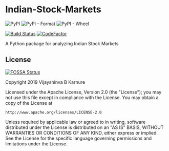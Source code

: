 # Indian-Stock-Markets
![PyPI](https://img.shields.io/pypi/v/indian-stock-markets) ![PyPI - Format](https://img.shields.io/pypi/format/indian-stock-markets) ![PyPI - Wheel](https://img.shields.io/pypi/wheel/indian-stock-markets)

[![Build Status](https://travis-ci.org/vijayshinva/Indian-Stock-Markets.svg?branch=master)](https://travis-ci.org/vijayshinva/Indian-Stock-Markets) [![CodeFactor](https://www.codefactor.io/repository/github/vijayshinva/indian-stock-markets/badge)](https://www.codefactor.io/repository/github/vijayshinva/indian-stock-markets)

A Python package for analyzing Indian Stock Markets



## License
[![FOSSA Status](https://app.fossa.com/api/projects/git%2Bgithub.com%2Fvijayshinva%2FIndian-Stock-Markets.svg?type=shield)](https://app.fossa.com/projects/git%2Bgithub.com%2Fvijayshinva%2FIndian-Stock-Markets?ref=badge_shield)

Copyright 2019 Vijayshinva B Karnure

Licensed under the Apache License, Version 2.0 (the "License");
you may not use this file except in compliance with the License.
You may obtain a copy of the License at

    http://www.apache.org/licenses/LICENSE-2.0

Unless required by applicable law or agreed to in writing, software
distributed under the License is distributed on an "AS IS" BASIS,
WITHOUT WARRANTIES OR CONDITIONS OF ANY KIND, either express or implied.
See the License for the specific language governing permissions and
limitations under the License.


